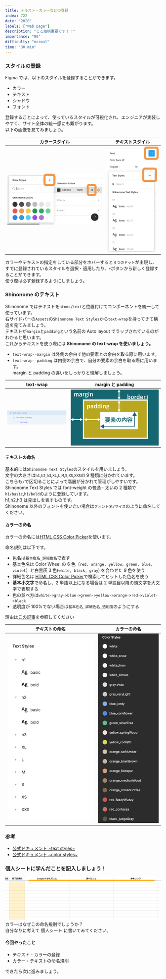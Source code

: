 ```yaml
---
title: テキスト・カラーなどの登録
index: 722
date: "2020"
labels: ["Web page"]
description: "ここ結構重要です！！"
importance: "90"
difficulty: "normal"
time: "30 min"
---
```


### スタイルの登録

Figma では、以下のスタイルを登録することができます。

- カラー
- テキスト
- シャドウ
- フォント

登録することによって、使っているスタイルが可視化され、エンジニアが実装しやすく、サイト全体の統一感にも繋がります。  
以下の画像を見てみましょう。

| カラースタイル                         | テキストスタイル                     |
| -------------------------------------- | ------------------------------------ |
| ![Color Styles](./img/colorStyles.png) | ![Text Styles](./img/textStyles.png) |

カラーやテキストの指定をしている部分をホバーすると`４つのドット`が出現し、すでに登録されているスタイルを選択・適用したり、`+`ボタンから新しく登録することができます。  
使う際は必ず登録するようにしましょう。

### Shinonome のテキスト

Shinonome ではテキストを`atoms/text`と位置付けてコンポーネントを統一して使っています。  
右サイドバーの`Assets`の`Shinonome Text Styles`から`text-wrap`を持ってきて構造を見てみましょう。  
テキストが`margin`と`padding`という名前の Auto layout でラップされているのがわかると思います。  
これからテキストを使う際には **Shinonome の text-wrap を使いましょう。**

- `text-wrap--margin` は外側の余白で他の要素との余白を取る際に用います。
- `text-wrap--padding` は内側の余白で、自分の要素の余白を取る際に用います。  
  margin と padding の違いをしっかりと理解しましょう。

| text-wrap                         | margin と padding                       |
| --------------------------------- | --------------------------------------- |
| ![text-wrap](./img/text-wrap.png) | ![Text Styles](./img/marginPadding.png) |

#### テキストの命名

基本的には`Shinonome Text Styles`のスタイルを用いましょう。  
文字の大きさは`h1`,`h2`,`h3`,`XL`,`L`,`M`,`S`,`XS`,`XXS`の 9 種類に分かれています。  
こちらも`/`で区切ることによって階層が分かれて管理がしやすいです。  
Shinonome Text Styles では font-weight の普通・太いの 2 種類で`h1/basic`,`h1/bold`のように登録しています。  
h1,h2,h3 は見出しを表すものです。  
Shinonome 以外のフォントを使いたい場合は`フォント名/サイズ`のように命名してください。

#### カラーの命名

カラーの命名には[HTML CSS Color Picker](http://www.htmlcsscolor.com/)を使います。

命名規則は以下です。

- 色名は`基本色名_詳細色名`で表す
- 基本色名は Color Wheel の 6 色（`red, orange, yellow, green, blue, violet`）と白黒灰 3 色(`white, black, gray`) を合わせた 9 色を使う
- 詳細色名は [HTML CSS Color Picker](http://www.htmlcsscolor.com/)で検索してヒットした色名を使う
- **基本小文字**で命名し、2 単語以上になる場合は 2 単語目以降の頭文字を大文字で表現する
- 色の並べ方は`white->gray->blue->green->yellow->orange->red->violet->black`
- 透明度が 100%でない場合は`基本色名_詳細色名_透明度`のようにする

理由は[この記事](https://qiita.com/gotchane/items/5a84c6acd9312f70be77)を参照してください

| テキストの命名                                            | カラーの命名                                                 |
| --------------------------------------------------------- | ------------------------------------------------------------ |
| ![shinonome-text-styles](./img/shinonome-text-styles.png) | ![shinonome-color-styles](./img/shinonome-color-styles2.png) |

### 参考

- [公式ドキュメント ~text styles~](https://help.figma.com/hc/en-us/articles/360039957034-Create-and-Apply-Text-Styles)
- [公式ドキュメント ~color styles~](https://help.figma.com/hc/en-us/articles/360038746534-Create-styles-for-colors-text-effects-and-layout-grids#Text)

### 個人シートに学んだことを記入しましょう！

![sheet](../../assets/sheet.png)
カラーはなぜこの命名規則でしょうか？  
自分なりに考えて 個人シート に書いてみてください。

#### 今回やったこと

- テキスト・カラーの登録
- カラー・テキストの命名規則

できたら次に進みましょう。
